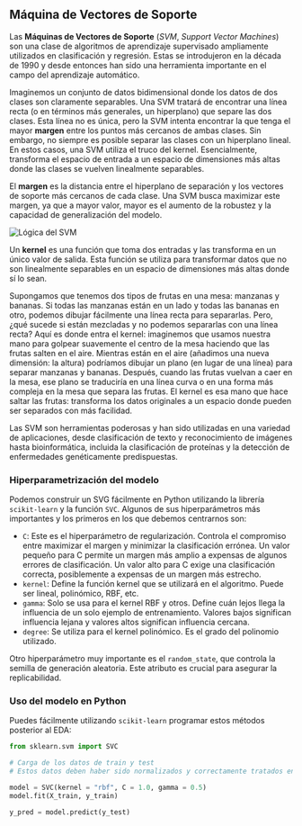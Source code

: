## Máquina de Vectores de Soporte

Las **Máquinas de Vectores de Soporte** (*SVM*, *Support Vector Machines*) son una clase de algoritmos de aprendizaje supervisado ampliamente utilizados en clasificación y regresión. Estas se introdujeron en la década de 1990 y desde entonces han sido una herramienta importante en el campo del aprendizaje automático. 

Imaginemos un conjunto de datos bidimensional donde los datos de dos clases son claramente separables. Una SVM tratará de encontrar una línea recta (o en términos más generales, un hiperplano) que separe las dos clases. Esta línea no es única, pero la SVM intenta encontrar la que tenga el mayor **margen** entre los puntos más cercanos de ambas clases. Sin embargo, no siempre es posible separar las clases con un hiperplano lineal. En estos casos, una SVM utiliza el truco del kernel. Esencialmente, transforma el espacio de entrada a un espacio de dimensiones más altas donde las clases se vuelven linealmente separables.

El **margen** es la distancia entre el hiperplano de separación y los vectores de soporte más cercanos de cada clase. Una SVM busca maximizar este margen, ya que a mayor valor, mayor es el aumento de la robustez y la capacidad de generalización del modelo.

![Lógica del SVM](https://github.com/4GeeksAcademy/machine-learning-content/blob/master/assets/svm-logical.PNG?raw=true)

Un **kernel** es una función que toma dos entradas y las transforma en un único valor de salida. Esta función se utiliza para transformar datos que no son linealmente separables en un espacio de dimensiones más altas donde sí lo sean.

Supongamos que tenemos dos tipos de frutas en una mesa: manzanas y bananas. Si todas las manzanas están en un lado y todas las bananas en otro, podemos dibujar fácilmente una línea recta para separarlas. Pero, ¿qué sucede si están mezcladas y no podemos separarlas con una línea recta? Aquí es donde entra el kernel: imaginemos que usamos nuestra mano para golpear suavemente el centro de la mesa haciendo que las frutas salten en el aire. Mientras están en el aire (añadimos una nueva dimensión: la altura) podríamos dibujar un plano (en lugar de una línea) para separar manzanas y bananas. Después, cuando las frutas vuelvan a caer en la mesa, ese plano se traduciría en una línea curva o en una forma más compleja en la mesa que separa las frutas. El kernel es esa mano que hace saltar las frutas: transforma los datos originales a un espacio donde pueden ser separados con más facilidad.

Las SVM son herramientas poderosas y han sido utilizadas en una variedad de aplicaciones, desde clasificación de texto y reconocimiento de imágenes hasta bioinformática, incluida la clasificación de proteínas y la detección de enfermedades genéticamente predispuestas.

### Hiperparametrización del modelo

Podemos construir un SVG fácilmente en Python utilizando la librería `scikit-learn` y la función `SVC`. Algunos de sus hiperparámetros más importantes y los primeros en los que debemos centrarnos son:

- `C`: Este es el hiperparámetro de regularización. Controla el compromiso entre maximizar el margen y minimizar la clasificación errónea. Un valor pequeño para C permite un margen más amplio a expensas de algunos errores de clasificación. Un valor alto para C exige una clasificación correcta, posiblemente a expensas de un margen más estrecho.
- `kernel`: Define la función kernel que se utilizará en el algoritmo. Puede ser lineal, polinómico, RBF, etc.
- `gamma`: Solo se usa para el kernel RBF y otros. Define cuán lejos llega la influencia de un solo ejemplo de entrenamiento. Valores bajos significan influencia lejana y valores altos significan influencia cercana.
- `degree`: Se utiliza para el kernel polinómico. Es el grado del polinomio utilizado.

Otro hiperparámetro muy importante es el `random_state`, que controla la semilla de generación aleatoria. Este atributo es crucial para asegurar la replicabilidad.

### Uso del modelo en Python

Puedes fácilmente utilizando `scikit-learn` programar estos métodos posterior al EDA:

```py
from sklearn.svm import SVC

# Carga de los datos de train y test
# Estos datos deben haber sido normalizados y correctamente tratados en un EDA completo

model = SVC(kernel = "rbf", C = 1.0, gamma = 0.5)
model.fit(X_train, y_train)

y_pred = model.predict(y_test)
```
